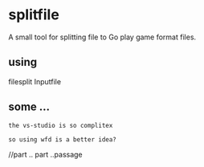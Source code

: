 # splitfile
A small tool for splitting file to Go play game format files.

## using
filesplit Inputfile


## some ...
	the vs-studio is so complitex
	
	so using wfd is a better idea?
 //part .. part ..passage
 